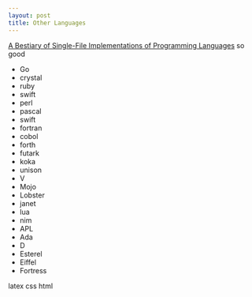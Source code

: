 ```yaml
---
layout: post
title: Other Languages
---
```

[A Bestiary of Single-File Implementations of Programming Languages](https://github.com/marcpaq/b1fipl) so good

- Go
- crystal
- ruby
- swift
- perl
- pascal
- swift
- fortran
- cobol
- forth
- futark
- koka
- unison
- V
- Mojo
- Lobster
- janet
- lua
- nim
- APL
- Ada
- D
- Esterel
- Eiffel
- Fortress

latex
css
html
